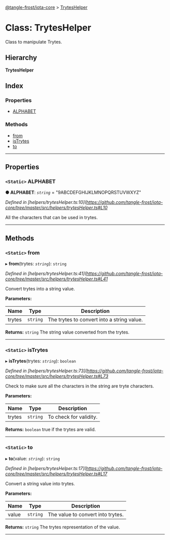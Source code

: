 [@tangle-frost/iota-core](../README.md) > [TrytesHelper](../classes/tryteshelper.md)

# Class: TrytesHelper

Class to manipulate Trytes.

## Hierarchy

**TrytesHelper**

## Index

### Properties

* [ALPHABET](tryteshelper.md#alphabet)

### Methods

* [from](tryteshelper.md#from)
* [isTrytes](tryteshelper.md#istrytes)
* [to](tryteshelper.md#to)

---

## Properties

<a id="alphabet"></a>

### `<Static>` ALPHABET

**● ALPHABET**: *`string`* = "9ABCDEFGHIJKLMNOPQRSTUVWXYZ"

*Defined in [helpers/trytesHelper.ts:10](https://github.com/tangle-frost/iota-core/tree/master/src/helpers/trytesHelper.ts#L10*

All the characters that can be used in trytes.

___

## Methods

<a id="from"></a>

### `<Static>` from

▸ **from**(trytes: *`string`*): `string`

*Defined in [helpers/trytesHelper.ts:41](https://github.com/tangle-frost/iota-core/tree/master/src/helpers/trytesHelper.ts#L41*

Convert trytes into a string value.

**Parameters:**

| Name | Type | Description |
| ------ | ------ | ------ |
| trytes | `string` |  The trytes to convert into a string value. |

**Returns:** `string`
The string value converted from the trytes.

___
<a id="istrytes"></a>

### `<Static>` isTrytes

▸ **isTrytes**(trytes: *`string`*): `boolean`

*Defined in [helpers/trytesHelper.ts:73](https://github.com/tangle-frost/iota-core/tree/master/src/helpers/trytesHelper.ts#L73*

Check to make sure all the characters in the string are tryte characters.

**Parameters:**

| Name | Type | Description |
| ------ | ------ | ------ |
| trytes | `string` |  To check for validity. |

**Returns:** `boolean`
true if the trytes are valid.

___
<a id="to"></a>

### `<Static>` to

▸ **to**(value: *`string`*): `string`

*Defined in [helpers/trytesHelper.ts:17](https://github.com/tangle-frost/iota-core/tree/master/src/helpers/trytesHelper.ts#L17*

Convert a string value into trytes.

**Parameters:**

| Name | Type | Description |
| ------ | ------ | ------ |
| value | `string` |  The value to convert into trytes. |

**Returns:** `string`
The trytes representation of the value.

___

